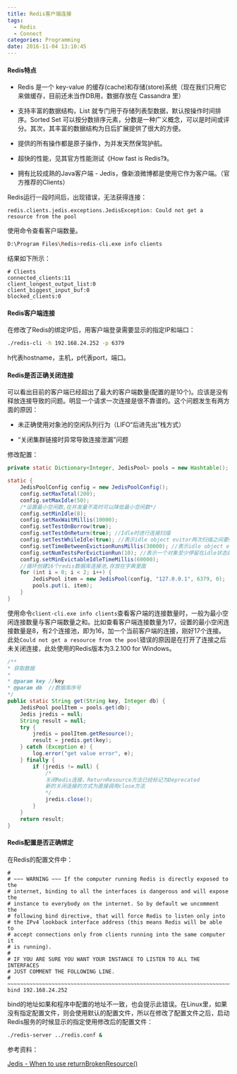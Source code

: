 ```yaml
---
title: Redis客户端连接
tags:
  - Redis
  - Connect
categories: Programming
date: 2016-11-04 13:10:45
---
```


#### Redis特点


* Redis 是一个 key-value 的缓存(cache)和存储(store)系统（现在我们只用它来做缓存，目前还未当作DB用，数据存放在 Cassandra 里）

* 支持丰富的数据结构，List 就专门用于存储列表型数据，默认按操作时间排序。Sorted Set 可以按分数排序元素，分数是一种广义概念，可以是时间或评分。其次，其丰富的数据结构为日后扩展提供了很大的方便。

* 提供的所有操作都是原子操作，为并发天然保驾护航。

* 超快的性能，见其官方性能测试《How fast is Redis?》。

* 拥有比较成熟的Java客户端 - Jedis，像新浪微博都是使用它作为客户端。（官方推荐的Clients）

Redis运行一段时间后，出现错误，无法获得连接：

```
redis.clients.jedis.exceptions.JedisException: Could not get a resource from the pool
```

使用命令查看客户端数量。

```Bash
D:\Program Files\Redis>redis-cli.exe info clients
```

结果如下所示：

```
# Clients
connected_clients:11
client_longest_output_list:0
client_biggest_input_buf:0
blocked_clients:0
```

#### Redis客户端连接

在修改了Redis的绑定IP后，用客户端登录需要显示的指定IP和端口：

```Bash
./redis-cli -h 192.168.24.252 -p 6379
```

h代表hostname，主机，p代表port，端口。


#### Redis是否正确关闭连接

可以看出目前的客户端已经超出了最大的客户端数量(配置的是10个)。应该是没有释放连接导致的问题。明显一个请求一次连接是很不靠谱的。这个问题发生有两方面的原因：

* 未正确使用对象池的空闲队列行为（LIFO“后进先出”栈方式）

* “关闭集群链接时异常导致连接泄漏”问题


修改配置：

```Java
private static Dictionary<Integer, JedisPool> pools = new Hashtable();

static {
    JedisPoolConfig config = new JedisPoolConfig();
    config.setMaxTotal(200);
    config.setMaxIdle(50);
    /*设置最小空闲数,在并发量不高时可以降低最小空闲数*/
    config.setMinIdle(8);
    config.setMaxWaitMillis(10000);
    config.setTestOnBorrow(true);
    config.setTestOnReturn(true); //Idle时进行连接扫描
    config.setTestWhileIdle(true); //表示idle object evitor两次扫描之间要sleep的毫秒数
    config.setTimeBetweenEvictionRunsMillis(30000); //表示idle object evitor每次扫描的最多的对象数
    config.setNumTestsPerEvictionRun(10); //表示一个对象至少停留在idle状态的最短时间，然后才能被idle object evitor扫描并驱逐；这一项只有在timeBetweenEvictionRunsMillis大于0时才有意义
    config.setMinEvictableIdleTimeMillis(60000);
    //循环创建16个redis数据库连接池,存放在字典里面
    for (int i = 0; i < 2; i++) {
        JedisPool item = new JedisPool(config, "127.0.0.1", 6379, 0);
        pools.put(i, item);
    }
}
```
使用命令`client-cli.exe info clients`查看客户端的连接数量时，一般为最小空闲连接数量与客户端数量之和。比如查看客户端连接数量为17，设置的最小空闲连接数量是8，有2个连接池，即为16，加一个当前客户端的连接，刚好17个连接。此处`Could not get a resource from the pool`错误的原因是在打开了连接之后未关闭连接，此处使用的Redis版本为3.2.100 for Windows。

```Java
/**
* 获取数据
*
* @param key //key
* @param db  //数据库序号
*/
public static String get(String key, Integer db) {
    JedisPool poolItem = pools.get(db);
    Jedis jredis = null;
    String result = null;
    try {
        jredis = poolItem.getResource();
        result = jredis.get(key);
    } catch (Exception e) {
        log.error("get value error", e);
    } finally {
        if (jredis != null) {
        	/*
            关闭Redis连接，ReturnResource方法已经标记为Deprecated
            新的关闭连接的方式为直接调用close方法
            */
            jredis.close();
        }
    }
    return result;
}
```

#### Redis配置是否正确绑定

在Redis的配置文件中：


```
#
# ~~~ WARNING ~~~ If the computer running Redis is directly exposed to the
# internet, binding to all the interfaces is dangerous and will expose the
# instance to everybody on the internet. So by default we uncomment the
# following bind directive, that will force Redis to listen only into
# the IPv4 lookback interface address (this means Redis will be able to
# accept connections only from clients running into the same computer it
# is running).
#
# IF YOU ARE SURE YOU WANT YOUR INSTANCE TO LISTEN TO ALL THE INTERFACES
# JUST COMMENT THE FOLLOWING LINE.
# ~~~~~~~~~~~~~~~~~~~~~~~~~~~~~~~~~~~~~~~~~~~~~~~~~~~~~~~~~~~~~~~~~~~~~~~~
bind 192.168.24.252
```

bind的地址如果和程序中配置的地址不一致，也会提示此错误。在Linux里，如果没有指定配置文件，则会使用默认的配置文件，所以在修改了配置文件之后，启动Redis服务的时候显示的指定使用修改后的配置文件：

```Bash
./redis-server ../redis.conf &
```

参考资料：

[Jedis - When to use returnBrokenResource()](http://stackoverflow.com/questions/17082163/jedis-when-to-use-returnbrokenresource)

